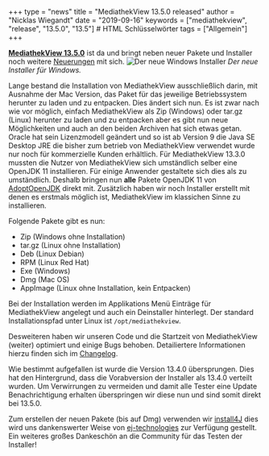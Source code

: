 +++
type = "news"
title = "MediathekView 13.5.0 released"
author = "Nicklas Wiegandt"
date = "2019-09-16"
keywords = ["mediathekview", "release", "13.5.0", "13.5"] # HTML Schlüsselwörter
tags = ["Allgemein"]
+++

**[MediathekView 13.5.0](https://mediathekview.de/download/)** ist da und bringt neben neuer Pakete und Installer noch weitere 
[Neuerungen](https://mediathekview.de/changelog/13-5-0/) mit sich.
![Der neue Windows Installer](/images/news/mediathekview-13_5-win-installer.png)
<em>Der neue Installer für Windows.</em>

Lange bestand die Installation von MediathekView ausschließlich darin, mit Ausnahme der Mac Version, das Paket für das jeweilige Betriebssystem herunter zu laden und zu entpacken.
Dies ändert sich nun. Es ist zwar nach wie vor möglich, einfach MediathekView als Zip (Windows) oder tar.gz (Linux) herunter zu laden und zu entpacken aber es gibt nun neue Möglichkeiten und auch an den beiden Archiven hat sich etwas getan.
Oracle hat sein Lizenzmodell geändert und so ist ab Version 9 die Java SE Desktop JRE die bisher zum betrieb von MediathekView verwendet wurde nur noch für kommerzielle Kunden erhältlich. Für MediathekView 13.3.0 mussten die Nutzer von MediathekView sich umständlich selber eine OpenJDK 11 installieren. Für einige Anwender gestaltete sich dies als zu umständlich.
Deshalb bringen nun **alle** Pakete OpenJDK 11 von [AdoptOpenJDK](https://adoptopenjdk.net) direkt mit. Zusätzlich haben wir noch Installer erstellt mit denen es erstmals möglich ist, MediathekView im klassichen Sinne zu installieren.

Folgende Pakete gibt es nun:

* Zip (Windows ohne Installation)
* tar.gz (Linux ohne Installation)
* Deb (Linux Debian)
* RPM (Linux Red Hat)
* Exe (Windows)
* Dmg (Mac OS)
* AppImage (Linux ohne Installation, kein Entpacken)

Bei der Installation werden im Applikations Menü Einträge für MediathekView angelegt und auch ein Deinstaller hinterlegt.
Der standard Installationspfad unter Linux ist `/opt/mediathekview`.

Desweiteren haben wir unseren Code und die Startzeit von MediathekView (weiter) optimiert und einige Bugs behoben. Detailiertere Informationen hierzu finden sich im [Changelog](https://mediathekview.de/changelog/13-5-0/).

Wie bestimmt aufgefallen ist wurde die Version 13.4.0 übersprungen. Dies hat den Hintergrund, dass die Vorabversion der Installer als 13.4.0 verteilt wurden. Um Verwirrungen zu vermeiden und damit alle Tester eine Update Benachrichtigung erhalten überspringen wir diese nun und sind somit direkt bei 13.5.0.

Zum erstellen der neuen Pakete (bis auf Dmg) verwenden wir [install4J](https://www.ej-technologies.com/products/install4j/overview.html) dies wird uns dankenswerter Weise von [ej-technologies](https://www.ej-technologies.com/) zur Verfügung gestellt.
Ein weiteres großes Dankeschön an die Community für das Testen der Installer!
